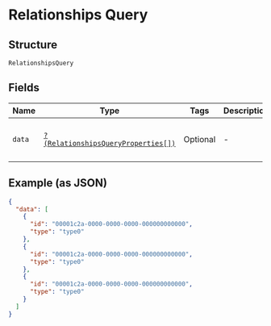 
# Relationships Query

## Structure

`RelationshipsQuery`

## Fields

| Name | Type | Tags | Description | Getter | Setter |
|  --- | --- | --- | --- | --- | --- |
| `data` | [`?(RelationshipsQueryProperties[])`](../../doc/models/relationships-query-properties.md) | Optional | - | getData(): ?array | setData(?array data): void |

## Example (as JSON)

```json
{
  "data": [
    {
      "id": "00001c2a-0000-0000-0000-000000000000",
      "type": "type0"
    },
    {
      "id": "00001c2a-0000-0000-0000-000000000000",
      "type": "type0"
    },
    {
      "id": "00001c2a-0000-0000-0000-000000000000",
      "type": "type0"
    }
  ]
}
```

